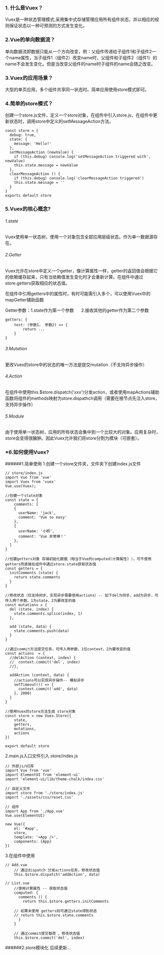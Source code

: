 ### 1. 什么是Vuex？
 Vuex是一种状态管理模式,采用集中式存储管理应用所有组件状态，并以相应的规则保证状态以一种可预测的方式发生变化。

### 2.Vue的单向数据流？
单向数据流即数据只能从一个方向改变，例：父组件传递给子组件1和子组件2一个name属性，当子组件1（组件2）改变name时，父组件和子组件2（组件1）的name不会发生变化。但是当改变父组件的name时子组件的name会随之改变。

### 3.Vuex的应用场景？
大型的单页应用，多个组件共享同一状态时。简单应用使用store模式即可。

### 4.简单的store模式？
创建一个store.js文件，定义一个store对象，在组件中引入store.js，在组件中更新状态时，调用store中定义的setMessageAction方法。

	const store = {
	  debug: true,
	  state: {
	    message: 'Hello!'
	  },
	  setMessageAction (newValue) {
	    if (this.debug) console.log('setMessageAction triggered with', newValue)
	    this.state.message = newValue
	  },
	  clearMessageAction () {
	    if (this.debug) console.log('clearMessageAction triggered')
	    this.state.message = ''
	  }
	}
	exports default store

### 5.Vuex的核心概念?
###### 1.state
Vuex使用单一状态树，使用一个对象包含全部应用层级状态。作为单一数据源存在。
###### 2.Getter
Vuex允许在store中定义一个getter，像计算属性一样，getter的返回值会根据它的依赖缓存起来，只有当依赖值发生变化时才会重新计算。在组件中通过store.getters获取相应的状态值。

在组件中引用getters中的属性时，有时可能需引入多个，可以使用Vuex中的mapGetter辅助函数

Getter参数：1.state作为第一个参数 &nbsp;&nbsp;&nbsp;&nbsp; 2.接收其他的getter作为第二个参数
		
	getters: {
		test: (参数1， 参数2) => {
			return ...
		}	
	}
###### 3.Mutation
更改Vuex的store中的状态的唯一方法是提交mutation（不支持异步操作）
###### 4.Action
在组件中使用this.$store.dispatch('xxx')分发action，或者使用mapActions辅助函数将组件的methods映射为store.dispathch调用（需要在根节点先注入store，支持异步操作）
###### 5.Module
由于使用单一状态树，应用的所有状态会集中到一个比较大的对象。应用复杂时，store会变得很臃肿。因此Vuex允许我们将store分割为模块（可嵌套）。
### *6.如何使用Vuex?
######1.简单使用
1.创建一个store文件夹，文件夹下创建index.js文件

	// store/index.js
	import Vue from 'vue'
	import Vuex from 'vuex'
	Vue.use(Vuex);
	
	//创健一个state对象
	const state = {
		comments: [
	    {
	      userName: 'jack',
	      comment: 'Vue so easy'
	    },
	    {
	      userName: '小明',
	      comment: 'Vue 非常棒！'
	    },
	  ]
	}

	//创建getters对象 存储初始化数据（相当于Vue的computed(计算属性) ），可不使用getters而直接在组件中通过store.state获取状态值
	const getters = {
	  initComments (state) {
	    return state.comments
	  }
	}
	
	//修改状态（仅支持同步，实现异步需要使用actions）-- 如下del为同步，add为异步，可传入两个参数，1为state，2为要改变的值
	const mutations = {
	  del (state, index) {
	    state.comments.splice(index, 1)
	  },
	
	  add (state, data) {
	    state.comments.push(data)
	  }
	}

	//通过commit方法提交任务，可传入两参数，1位context，2为要改变的值
	const actions  = {
	  //delAction (context, index) {
	  //  context.commit('del', index)
	  //},

	  addAction (context, data) {
	    //actions可以实现异步操作-- 模拟异步
	    setTimeout(() => {
	      context.commit('add', data)
	    }, 2000)
	  }
	}

	//使用Vuex的store方法生成 store对象 
	const store = new Vuex.Store({
		state,
	  	getters,
 		mutations,
	  	actions
	})
	
	export default store

2.main.js入口文件引入 store/index.js

	// 外部js/UI库
	import Vue from 'vue'
	import ElementUI from 'element-ui'
	import 'element-ui/lib/theme-chalk/index.css'
	
	// 自定义文件
	import store from './store/index.js'
	import './assets/css/reset.css'
	
	// 组件
	import App from './App.vue'
	Vue.use(ElementUI)
	
	new Vue({
		el: '#app',
		store,
		template: '<App />',
		components: {App}
	})

3.在组件中使用
	
	// Add.vue
		// 通过dispatch 分发actions任务，修改状态值
		this.$store.dispatch('addAction', data)

	// List.vue
		//使用计算属性 -- 获取状态值
		computed: { 
	      comments () {
	        return this.$store.getters.initComments

		// 如果未使用 getters则可通过state得到状态
		// return this.$store.state.comments
	      }
	    }
	
		// 通过commit提交载荷	，修改状态值
		this.$store.commit('del', index)

######2.store模块化
后续更新...